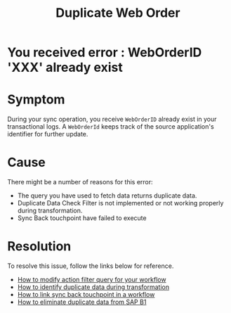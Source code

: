 ﻿---
title: "Duplicate Web Order"
toc: true
tag: developers
category: "Connectors"
menus: 
    sapb1troubleshooting:
        title: "Duplicate Web Order"
        weight: 12
        icon: fa fa-file-word-o
        identifier: sapb1troubleshootingweborderduplicate
---
# You received error : WebOrderID 'XXX' already exist 

# Symptom

During your sync operation, you receive `WebOrderID` already exist in your transactional logs. 
A `WebOrderId` keeps track of the source application's identifier for further update.

# Cause

There might be a number of reasons for this error: 

- The query you have used to fetch data returns duplicate data.
- Duplicate Data Check Filter is not implemented or not working properly during transformation.
- Sync Back touchpoint have failed to execute

# Resolution

To resolve this issue, follow the links below for reference. 

- [How to modify action filter query for your workflow](/transformation/working-with-schemas-action-filter/)
- [How to identify duplicate data during transformation](/transformation/define-logic-over-destination-mapping/#mapping-at-loop-level)
- [How to link sync back touchpoint in a workflow](/workflow/process-to-configure-a-task-with-acknowledgement/)
- [How to eliminate duplicate data from SAP B1](https://stackoverflow.com/questions/45148966/sql-query-remove-duplicates-from-specific-column)